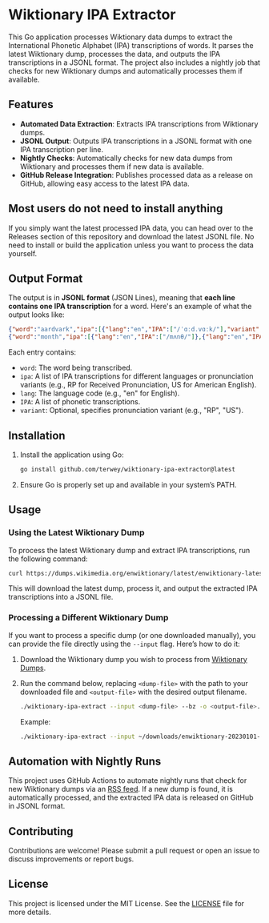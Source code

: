 # Wiktionary IPA Extractor

This Go application processes Wiktionary data dumps to extract the International Phonetic Alphabet (IPA) transcriptions of words. It parses the latest Wiktionary dump, processes the data, and outputs the IPA transcriptions in a JSONL format. The project also includes a nightly job that checks for new Wiktionary dumps and automatically processes them if available.

## Features

- **Automated Data Extraction**: Extracts IPA transcriptions from Wiktionary dumps.
- **JSONL Output**: Outputs IPA transcriptions in a JSONL format with one IPA transcription per line.
- **Nightly Checks**: Automatically checks for new data dumps from Wiktionary and processes them if new data is available.
- **GitHub Release Integration**: Publishes processed data as a release on GitHub, allowing easy access to the latest IPA data.

## Most users do not need to install anything

If you simply want the latest processed IPA data, you can head over to the Releases section of this repository and download the latest JSONL file. No need to install or build the application unless you want to process the data yourself.

## Output Format

The output is in **JSONL format** (JSON Lines), meaning that **each line contains one IPA transcription** for a word. Here's an example of what the output looks like:

```json
{"word":"aardvark","ipa":[{"lang":"en","IPA":["/ˈɑːd.vɑːk/"],"variant":"a=RP"}]}
{"word":"month","ipa":[{"lang":"en","IPA":["/mʌnθ/"]},{"lang":"en","IPA":["/mʌnθ/"]}]}
```

Each entry contains:
- `word`: The word being transcribed.
- `ipa`: A list of IPA transcriptions for different languages or pronunciation variants (e.g., RP for Received Pronunciation, US for American English).
- `lang`: The language code (e.g., "en" for English).
- `IPA`: A list of phonetic transcriptions.
- `variant`: Optional, specifies pronunciation variant (e.g., "RP", "US").

## Installation

1. Install the application using Go:
   ```bash
   go install github.com/terwey/wiktionary-ipa-extractor@latest
   ```

2. Ensure Go is properly set up and available in your system’s PATH.

## Usage

### Using the Latest Wiktionary Dump

To process the latest Wiktionary dump and extract IPA transcriptions, run the following command:

```bash
curl https://dumps.wikimedia.org/enwiktionary/latest/enwiktionary-latest-pages-articles.xml.bz2 | ./wiktionary-ipa-extract --bz -o ipa-data.jsonl
```

This will download the latest dump, process it, and output the extracted IPA transcriptions into a JSONL file.

### Processing a Different Wiktionary Dump

If you want to process a specific dump (or one downloaded manually), you can provide the file directly using the `--input` flag. Here’s how to do it:

1. Download the Wiktionary dump you wish to process from [Wiktionary Dumps](https://dumps.wikimedia.org/enwiktionary/).
2. Run the command below, replacing `<dump-file>` with the path to your downloaded file and `<output-file>` with the desired output filename.

   ```bash
   ./wiktionary-ipa-extract --input <dump-file> --bz -o <output-file>.jsonl
   ```

   Example:
   ```bash
   ./wiktionary-ipa-extract --input ~/downloads/enwiktionary-20230101-pages-articles.xml.bz2 --bz -o ipa-data.jsonl
   ```

## Automation with Nightly Runs

This project uses GitHub Actions to automate nightly runs that check for new Wiktionary dumps via an [RSS feed](https://dumps.wikimedia.org/enwiktionary/latest/enwiktionary-latest-pages-articles.xml.bz2-rss.xml). If a new dump is found, it is automatically processed, and the extracted IPA data is released on GitHub in JSONL format.

## Contributing

Contributions are welcome! Please submit a pull request or open an issue to discuss improvements or report bugs.

## License

This project is licensed under the MIT License. See the [LICENSE](LICENSE) file for more details.
